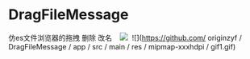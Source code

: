 # DragFileMessage
仿es文件浏览器的拖拽 删除 改名
 
 ![](https://github.com/originzyf/DragFileMessage/app/src/main/res/mipmap-xxxhdpi/gif.gif) 
  ![](https://github.com/ originzyf / DragFileMessage / app / src / main / res / mipmap-xxxhdpi / gif1.gif) 
